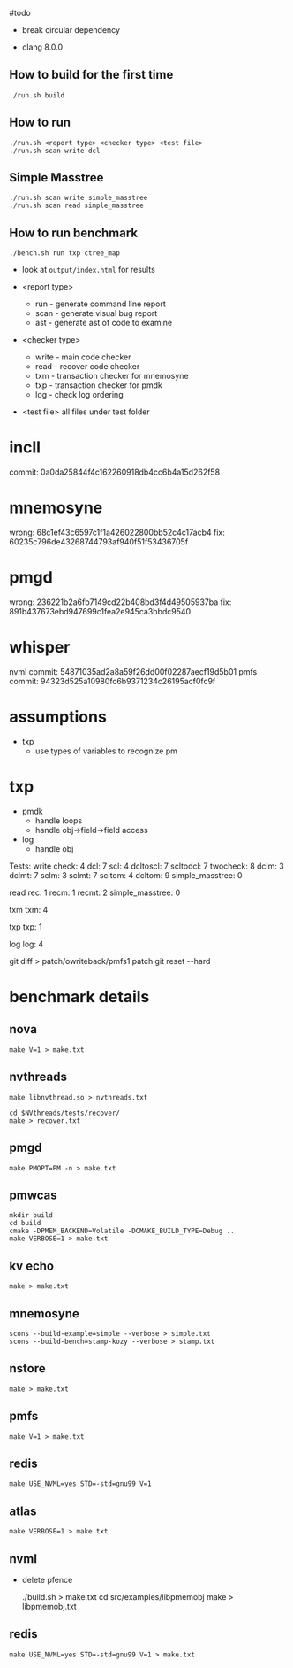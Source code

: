 #todo
* break circular dependency

* clang 8.0.0

## How to build for the first time ##

    ./run.sh build
       
## How to run ##

    ./run.sh <report type> <checker type> <test file>
    ./run.sh scan write dcl

## Simple Masstree ##

    ./run.sh scan write simple_masstree
    ./run.sh scan read simple_masstree 

## How to run benchmark ##

    ./bench.sh run txp ctree_map

* look at `output/index.html` for results

* \<report type>
    * run - generate command line report
    * scan - generate visual bug report
    * ast - generate ast of code to examine
* \<checker type>
    * write - main code checker
    * read - recover code checker
    * txm - transaction checker for mnemosyne
    * txp - transaction checker for pmdk
    * log - check log ordering
* \<test file> all files under test folder

# incll #
commit: 0a0da25844f4c162260918db4cc6b4a15d262f58

# mnemosyne #
wrong: 68c1ef43c6597c1f1a426022800bb52c4c17acb4
fix: 60235c796de43268744793af940f51f53436705f

# pmgd #
wrong: 236221b2a6fb7149cd22b408bd3f4d49505937ba
fix: 891b437673ebd947699c1fea2e945ca3bbdc9540 

# whisper #
nvml commit: 54871035ad2a8a59f26dd00f02287aecf19d5b01
pmfs commit: 94323d525a10980fc6b9371234c26195acf0fc9f

# assumptions
* txp
    * use types of variables to recognize pm

# txp
* pmdk
    * handle loops
    * handle obj->field->field access
* log
    * handle obj

Tests:
write
check: 4
dcl: 7
scl: 4
dcltoscl: 7
scltodcl: 7
twocheck: 8
dclm: 3
dclmt: 7
sclm: 3
sclmt: 7
scltom: 4
dcltom: 9
simple_masstree: 0

read
rec: 1
recm: 1
recmt: 2
simple_masstree: 0

txm
txm: 4

txp
txp: 1

log
log: 4

git diff > patch/owriteback/pmfs1.patch
 git reset --hard


# benchmark details #
## nova ##
    
    make V=1 > make.txt

## nvthreads ##

    make libnvthread.so > nvthreads.txt

    cd $NVthreads/tests/recover/
    make > recover.txt

## pmgd ##

    make PMOPT=PM -n > make.txt


## pmwcas ##

    mkdir build
    cd build
    cmake -DPMEM_BACKEND=Volatile -DCMAKE_BUILD_TYPE=Debug ..
    make VERBOSE=1 > make.txt 

## kv echo ##
 
    make > make.txt

## mnemosyne ##

    scons --build-example=simple --verbose > simple.txt
    scons --build-bench=stamp-kozy --verbose > stamp.txt

## nstore ## 

    make > make.txt

## pmfs

    make V=1 > make.txt

## redis ##

    make USE_NVML=yes STD=-std=gnu99 V=1

## atlas ##

    make VERBOSE=1 > make.txt

## nvml ## 
* delete pfence

    ./build.sh > make.txt
    cd src/examples/libpmemobj
    make > libpmemobj.txt

## redis ## 
    
    make USE_NVML=yes STD=-std=gnu99 V=1 > make.txt



